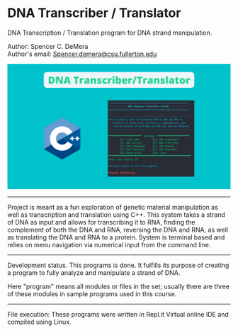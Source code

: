 # DNA Transcriber / Translator
DNA Transcription / Translation program for DNA strand manipulation.

Author: Spencer C. DeMera\
Author's email: Spencer.demera@csu.fullerton.edu

<img src="DNA.png">

--- 
Project is meant as a fun exploration of genetic material manipulation as well as transcription and translation using C++. This system takes a strand of DNA as input and allows for transcribing it to RNA, finding the complement of both the DNA and RNA, reversing the DNA and RNA, as well as translating the DNA and RNA to a protein. System is terminal based and relies on menu navigation via numerical input from the command line.
 
---
Development status.  This programs is done.  It fulfills its purpose of creating a program to fully analyze and manipulate a strand of DNA.

Here "program" means all modules or files in the set; usually there are three of these modules in sample programs used in
this course.

---
File execution: These programs were written in Repl.it Virtual online IDE and compiled using Linux.
